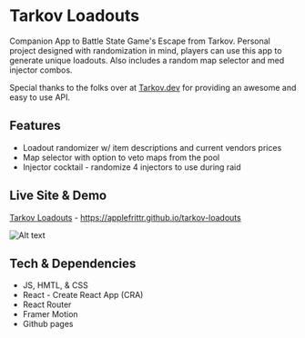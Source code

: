 # Tarkov Loadouts

Companion App to Battle State Game's Escape from Tarkov. Personal project designed with randomization in mind, players can use this app to generate unique loadouts. Also includes a random map selector and med injector combos.

Special thanks to the folks over at [Tarkov.dev](https://tarkov.dev/api/) for providing an awesome and easy to use API.

## Features

- Loadout randomizer w/ item descriptions and current vendors prices
- Map selector with option to veto maps from the pool
- Injector cocktail - randomize 4 injectors to use during raid

## Live Site & Demo

[Tarkov Loadouts](https://applefrittr.github.io/tarkov-loadouts) - https://applefrittr.github.io/tarkov-loadouts

![Alt text](https://applefrittr.github.io/personal-portfolio/assets/841eee266625852bd17e.gif)

## Tech & Dependencies

- JS, HMTL, & CSS
- React - Create React App (CRA)
- React Router
- Framer Motion
- Github pages
